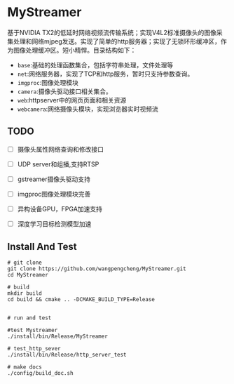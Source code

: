 # MyStreamer

基于NVIDIA TX2的低延时网络视频流传输系统；实现V4L2标准摄像头的图像采集处理和网络mjpeg发送。实现了简单的http服务器；实现了无锁环形缓冲区，作为图像处理缓冲区。短小精悍。目录结构如下：

- `base`:基础的处理函数集合，包括字符串处理，文件处理等
- `net`:网络服务器，实现了TCP和http服务，暂时只支持参数查询。
- `imgproc`:图像处理模块
- `camera`:摄像头驱动接口相关集合。
- `web`:httpserver中的网页页面和相关资源
- `webcamera`:网络摄像头模块，实现浏览器实时视频流



## TODO

- [ ] 摄像头属性网络查询和修改接口
- [ ] UDP server和组播,支持RTSP
- [ ] gstreamer摄像头驱动支持
- [ ] imgproc图像处理模块完善
- [ ] 异构设备GPU，FPGA加速支持
- [ ] 深度学习目标检测模型加速


## Install And Test
```shell
# git clone 
git clone https://github.com/wangpengcheng/MyStreamer.git
cd MyStreamer

# build 
mkdir build
cd build && cmake .. -DCMAKE_BUILD_TYPE=Release


# run and test

#test Mystreamer 
./install/bin/Release/MyStreamer

# test_http_sever
./install/bin/Release/http_server_test

# make docs
./config/build_doc.sh

``` 
